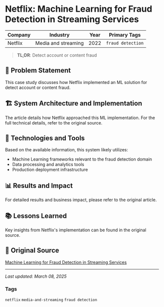 # Netflix: Machine Learning for Fraud Detection in Streaming Services

| Company | Industry | Year | Primary Tags | 
|---------|----------|------|--------------|
| Netflix | Media and streaming | 2022 | `fraud detection` |

> **TL;DR**: Detect account or content fraud

## 📝 Problem Statement

This case study discusses how Netflix implemented an ML solution for detect account or content fraud.

## 🏗️ System Architecture and Implementation

The article details how Netflix approached this ML implementation. For the full technical details, refer to the original source.

## 🔧 Technologies and Tools

Based on the available information, this system likely utilizes:

- Machine Learning frameworks relevant to the fraud detection domain
- Data processing and analytics tools
- Production deployment infrastructure

## 📊 Results and Impact

For detailed results and business impact, please refer to the original article.

## 📚 Lessons Learned

Key insights from Netflix's implementation can be found in the original source.

## 🔗 Original Source

[Machine Learning for Fraud Detection in Streaming Services](https://netflixtechblog.medium.com/machine-learning-for-fraud-detection-in-streaming-services-b0b4ef3be3f6)

---

*Last updated: March 08, 2025*

### Tags

`netflix` `media-and-streaming` `fraud detection`

